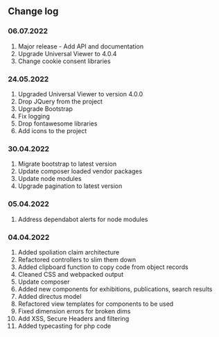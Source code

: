 ## Change log

### 06.07.2022

1. Major release - Add API and documentation 
2. Upgrade Universal Viewer to 4.0.4
3. Change cookie consent libraries 

### 24.05.2022 

1. Upgraded Universal Viewer to version 4.0.0
2. Drop JQuery from the project
3. Upgrade Bootstrap
4. Fix logging
5. Drop fontawesome libraries
6. Add icons to the project

### 30.04.2022 

1. Migrate bootstrap to latest version
2. Update composer loaded vendor packages
3. Update node modules 
4. Upgrade pagination to latest version

### 05.04.2022

1. Address dependabot alerts for node modules

### 04.04.2022

1. Added spoliation claim architecture
2. Refactored controllers to slim them down
3. Added clipboard function to copy code from object records
4. Cleaned CSS and webpacked output
5. Update composer
6. Added new components for exhibitions, publications, search results
7. Added directus model 
8. Refactored view templates for components to be used 
9. Fixed dimension errors for broken dims
10. Add XSS, Secure Headers and filtering
11. Added typecasting for php code
